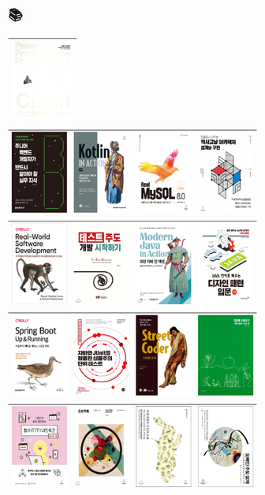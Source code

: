 # 📚

| <a href="https://www.yes24.com/product/goods/77283734"><img src="java-practice/clean-architecture/docs/img.png" align="center" alt="Image1" width="125" height="163.75"></a> | 
|:-----------------------------------------------------------------------------------------------------------------------------------------------------------------------------------------:|

| <a href="https://www.yes24.com/product/goods/145761422"><img src="java-practice/dev-essentials/docs/img.png" align="center" alt="Image1" width="125" height="163.75"></a> | <a href="https://www.yes24.com/product/goods/142690359"><img src="java-practice/kotlin-in-action-2/docs/img.png" align="center" alt="Image2" width="125" height="163.75"></a> | <a href="https://www.yes24.com/product/goods/103415627"><img src="java-practice/real-my-sql/docs/img.png" align="center" alt="Image3" width="125" height="163.75"></a> | <a href="https://www.yes24.com/product/goods/112927162"><img src="java-practice/designing-hexagonal-architecture-with-java/docs/img.png" align="center" alt="Image1" width="125" height="163.75"></a> |
|:-----------------------------------------------------------------------------------------------------------------------------------------------------------------------------------------:|:---------------------------------------------------------------------------------------------------------------------------------------------------------------------------------:|:-------------------------------------------------------------------------------------------------------------------------------------------------------------------------------:|:------------------------------------------------------------------------------------------------------------------------------------------------------------------------:|

| <a href="https://www.yes24.com/Product/Goods/90533758"><img src="java-practice/real-world-software-development/docs/img.png" align="center" alt="Image1" width="125" height="163.75"></a> | <a href="https://www.yes24.com/Product/Goods/89145195"><img src="java-practice/test-driven-development/docs/img.png" align="center" alt="Image2" width="125" height="163.75"></a> | <a href="https://www.yes24.com/Product/Goods/77125987"><img src="java-practice/modern-java-in-action/docs/img.png" align="center" alt="Image3" width="125" height="163.75"></a> | <a href="https://www.yes24.com/Product/Goods/115576266"><img src="java-practice/gof-with-java/docs/img.png" align="center" alt="Image1" width="125" height="163.75"></a> |
|:-----------------------------------------------------------------------------------------------------------------------------------------------------------------------------------------:|:---------------------------------------------------------------------------------------------------------------------------------------------------------------------------------:|:-------------------------------------------------------------------------------------------------------------------------------------------------------------------------------:|:------------------------------------------------------------------------------------------------------------------------------------------------------------------------:|

| <a href="https://www.yes24.com/Product/Goods/118710279"><img src="java-practice/spring-boot-up-and-running/docs/img.png" align="center" alt="Image2" width="125" height="163.75"></a> | <a href="https://www.yes24.com/Product/Goods/75189146"><img src="java-practice/pragmatic-unit-testing-in-java-with-junit/docs/img.png" align="center" alt="Image2" width="125" height="163.75"></a> | <a href="https://www.yes24.com/Product/Goods/122109104"><img src="java-practice/street-coder/docs/img.png" align="center" alt="Image2" width="125" height="163.75"></a> | <a href="https://www.yes24.com/Product/Goods/67350256"><img src="java-practice/the-road-to-growing-together-with-agile/docs/img.png" align="center" alt="Image2" width="125" height="163.75"></a> |
|:-------------------------------------------------------------------------------------------------------------------------------------------------------------------------------------:|:---------------------------------------------------------------------------------------------------------------------------------------------------------------------------------------------------:|:-----------------------------------------------------------------------------------------------------------------------------------------------------------------------:|:-------------------------------------------------------------------------------------------------------------------------------------------------------------------------------------------------:|

| <a href="https://www.yes24.com/Product/Goods/118547742"><img src="java-practice/그림으로_쉽게_이해하는_웹_HTTP_네트워크/docs/img.png" align="center" alt="Image2" width="125" height="163.75"></a> | <a href="https://www.yes24.com/Product/Goods/74219491"><img src="java-practice/oop-object/docs/img.png" align="center" alt="Image2" width="125" height="163.75"></a> | <a href="https://www.yes24.com/Product/Goods/18249021"><img src="java-practice/the-essence-of-object-orientation/docs/img.png" align="center" alt="Image2" width="125" height="163.75"></a> | <a href="https://www.yes24.com/Product/Goods/5312881"><img src="java-practice/domain-driven-design/docs/img.png" align="center" alt="Image2" width="125" height="163.75"></a> |
|:-----------------------------------------------------------------------------------------------------------------------------------------------------------------------------------:|:--------------------------------------------------------------------------------------------------------------------------------------------------------------------:|:-------------------------------------------------------------------------------------------------------------------------------------------------------------------------------------------:|:-----------------------------------------------------------------------------------------------------------------------------------------------------------------------------:|
